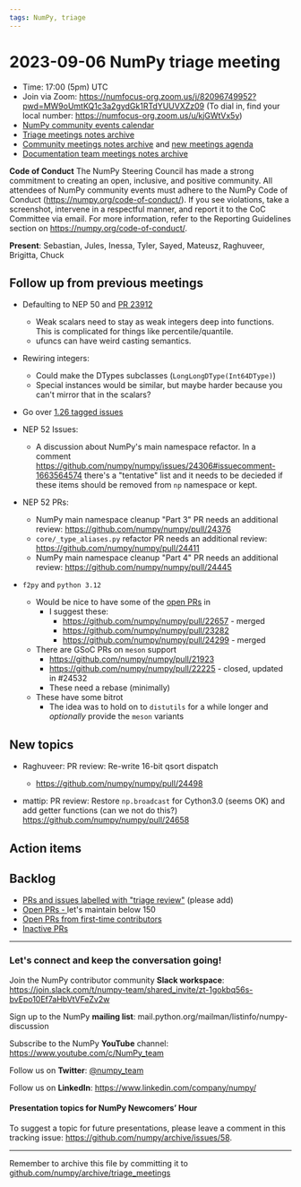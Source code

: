 ```yaml
---
tags: NumPy, triage
---
```


# 2023-09-06 NumPy triage meeting


- Time: 17:00 (5pm) UTC
- Join via Zoom: https://numfocus-org.zoom.us/j/82096749952?pwd=MW9oUmtKQ1c3a2gydGk1RTdYUUVXZz09 (To dial in, find your local number: https://numfocus-org.zoom.us/u/kjGWtVx5y)
- [NumPy community events calendar](https://scientific-python.org/calendars)
- [Triage meetings notes archive](https://github.com/numpy/archive/tree/master/triage_meetings)
- [Community meetings notes archive](https://github.com/numpy/archive/tree/main/community_meetings) and [new meetings agenda](https://hackmd.io/76o-IxCjQX2mOXO_wwkcpg)
- [Documentation team meetings notes archive](https://github.com/numpy/archive/tree/main/docs_team_meetings)


**Code of Conduct**
The NumPy Steering Council has made a strong commitment to creating an open, inclusive, and positive community. 
All attendees of NumPy community events must adhere to the NumPy Code of Conduct (https://numpy.org/code-of-conduct/). 
If you see violations, take a screenshot, intervene in a respectful manner, and report it to the CoC Committee via email. For more information, refer to the Reporting Guidelines section on https://numpy.org/code-of-conduct/.

**Present**: Sebastian, Jules, Inessa, Tyler, Sayed, Mateusz, Raghuveer, Brigitta, Chuck


## Follow up from previous meetings


- Defaulting to NEP 50 and [PR 23912](https://github.com/numpy/numpy/pull/23912)
  - Weak scalars need to stay as weak integers deep into functions. This is complicated for things like percentile/quantile.
  - ufuncs can have weird casting semantics.

- Rewiring integers:
  - Could make the DTypes subclasses (`LongLongDType(Int64DType)`)
  - Special instances would be similar, but maybe harder because you can't mirror that in the scalars?

- Go over [1.26 tagged issues](https://github.com/numpy/numpy/issues?q=is%3Aopen+is%3Aissue+milestone%3A%221.26.0+release%22)

- NEP 52 Issues:
    - A discussion about NumPy's main namespace refactor. In a comment https://github.com/numpy/numpy/issues/24306#issuecomment-1663564574 there's a "tentative" list and it needs to be decieded if these items should be removed from `np` namespace or kept. 

- NEP 52 PRs:
    - NumPy main namespace cleanup "Part 3" PR needs an additional review: https://github.com/numpy/numpy/pull/24376
    - `core/_type_aliases.py` refactor PR needs an additional review: https://github.com/numpy/numpy/pull/24411
    - NumPy main namespace cleanup "Part 4" PR needs an additional review: https://github.com/numpy/numpy/pull/24445

- `f2py` and `python 3.12`
  - Would be nice to have some of the [open PRs](https://github.com/numpy/numpy/pulls?q=is%3Aopen+is%3Apr+label%3A%22component%3A+numpy.f2py%22) in
      - I suggest these:
          - https://github.com/numpy/numpy/pull/22657 - merged
          - https://github.com/numpy/numpy/pull/23282
          - https://github.com/numpy/numpy/pull/24299 - merged
  - There are GSoC PRs on `meson` support
      - https://github.com/numpy/numpy/pull/21923
      - https://github.com/numpy/numpy/pull/22225 - closed, updated in #24532
      - These need a rebase (minimally)
  - These have some bitrot
      - The idea was to hold on to `distutils` for a while longer and _optionally_ provide the `meson` variants

## New topics

- Raghuveer: PR review: Re-write 16-bit qsort dispatch
    - https://github.com/numpy/numpy/pull/24498

- mattip: PR review: Restore `np.broadcast` for Cython3.0 (seems OK) and add getter functions (can we not do this?) https://github.com/numpy/numpy/pull/24658

## Action items



## Backlog

* [PRs and issues labelled with "triage review"](https://github.com/numpy/numpy/labels/triage%20review) (please add)
* [Open PRs - ](https://github.com/numpy/numpy/pulls) let's maintain below 150
* [Open PRs from first-time contributors](https://github.com/orgs/numpy/projects/5) 
* [Inactive PRs](https://github.com/orgs/numpy/projects/6)

---

### Let's connect and keep the conversation going!
Join the NumPy contributor community **Slack workspace**: https://join.slack.com/t/numpy-team/shared_invite/zt-1gokbq56s-bvEpo10Ef7aHbVtVFeZv2w

Sign up to the NumPy **mailing list**: mail.python.org/mailman/listinfo/numpy-discussion

Subscribe to the NumPy **YouTube** channel: https://www.youtube.com/c/NumPy_team


Follow us on **Twitter**: [@numpy_team](https://twitter.com/numpy_team)

Follow us on **LinkedIn**: https://www.linkedin.com/company/numpy/

#### Presentation topics for NumPy Newcomers’ Hour 
To suggest a topic for future presentations, please leave a comment in this tracking issue: https://github.com/numpy/archive/issues/58.

---

Remember to archive this file by committing it to [github.com/numpy/archive/triage_meetings](https://github.com/numpy/archive/tree/main/triage_meetings)